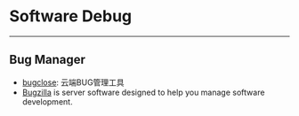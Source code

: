 # Software Debug

-----

## Bug Manager
* [bugclose](https://www.bugclose.com/): 云端BUG管理工具
* [Bugzilla](https://www.bugzilla.org/) is server software designed to help you manage software development.
